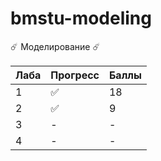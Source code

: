 # bmstu-modeling
☄️ Моделирование ☄️

|Лаба|Прогресс|Баллы|
|-|-|-|
|1|✅|18|
|2|✅|9|
|3|-|-|
|4|-|-|
